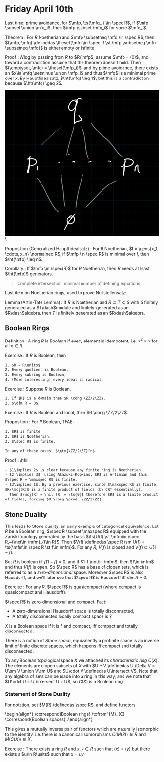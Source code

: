 # Friday April 10th

Last time: prime avoidance, for $\mfp, \ts{\mfq_i} \in \spec R$, if $\mfp \subset \union \mfq_i$, then $\mfp \subset \mfq_i$ for some $\mfq_i$.

Theorem
: For $R$ Noetherian and $\mfp \subsetneq \mfq \in \spec R$, then $(\mfp, \mfq) \definedas \theset{\mfn \in \spec R \st \mfp \subsetneq \mfn \subsetneq \mfq}$ is either empty or infinite.

Proof
:   Wlog by passing from $R$ to $R/\mfp$, assume $\mfp = (0)$, and toward a contradiction assume that the theorem doesn't hold.
    Then $(\emptyset, \mfq) = \theset{\mfp_i}$, and by prime avoidance, there exists an $x\in \mfq \setminus \union \mfp_i$ and thus $\mfq$ is a minimal prime over $x$.
    By Hauptfidealsatz, $\ht(\mfq) \leq 1$, but this is a contradiction because $\ht(\mfq) \geq 2$.

   ![](figures/image_2020-04-10-11-28-42.png)\

Proposition (Generalized Hauptfidealsatz)
: For $R$ Noetherian, $I = \gens{x_1, \cdots, x_n} \normalneq R$, if $\mfp \in \spec R$ is minimal over $I$, then $\ht(\mfp) \leq n$.

Corollary
: If $\mfp \in \spec(R)$ for $R$ Noetherian, then $R$ needs at least $\ht(\mfp)$ generators.

> Complete intersection: minimal number of defining equations.

Last item on Noetherian rings, used to prove Nullstellensatz:

Lemma (Artin-Tate Lemma)
: If $R$ is Noetherian and $R \subset T \subset S$ with $S$ finitely generated as a $T\dash$module and finitely-generated as an $R\dash$algebra, then $T$ is finitely generated as an $R\dash$algebra.

## Boolean Rings

Definition
: A ring $R$ is *Boolean* if every element is idempotent, i.e. $x^2 = x$ for all $x\in R$.

Exercise
:   If $R$ is Boolean, then

    1. $R = R\units$,
    2. Every quotient is Boolean,
    3. Every subring is Boolean,
    4. (More interesting) every ideal is radical.

Exercise
:   Suppose $R$ is Boolean.

    1. If $R$ is a domain then $R \cong \ZZ/2\ZZ$.
    2. $\dim R = 0$

Exercise
: If $R$ is Boolean and local, then $R \cong \ZZ/2\ZZ$.

Proposition
:   For $R$ Boolean, TFAE:

    1. $R$ is finite.
    2. $R$ is Noetherian.
    3. $\spec R$ is finite.

    In any of these cases, $\qty{\ZZ/2\ZZ}^n$.

Proof
:   \hfill

    - $1\implies 2$ is clear because any finite ring is Noetherian.
    - $2 \implies 3$: using Akazuki-Kopkins, $R$ is Artinian and thus $\spec R = \maxspec R$ is finite.
    - $3\implies 1$: By a previous exercise, since $\maxspec R$ is finite, $R/\mcj(R)$ is a finite product of fields (by CRT essentially).
      Then $\mcj(R) = \nil (R) = \ts{0}$ therefore $R$ is a finite product of fields, forcing $R \cong \prod  \ZZ/2\ZZ$.

## Stone Duality

This leads to Stone duality, an early example of categorical equivalence.
Let $R$ be a Boolean ring, $\spec R \subset \maxspec R$ equipped with the Zariski topology generated by the basis $\ts{U(f) \st \mfm\in \spec R,~f\not\in \mfm}_{f\in R}$.
Then $V(f) \definedas \spec R \sm U(f) = \ts{\mfm\in \spec R \st f\in \mfm}$.
For any $R$, $V(f)$ is closed and $V(f) \subseteq U(1-f)$.

But $R$ is boolean iff $f(1-f) = 0$, and if $1-f \not\in \mfm$, then $f\in \mfm$ and thus $V(f)$ is open.
So $\spec R$ has a base of clopen sets, which is referred to as a *zero-dimensional* space.
Moreover $\spec R$ is also Hausdorff, and we'll later see that $\spec R$ is Hausdorff iff $\dim R = 0$.

Exercise
:   For any $R$,  $\spec R$ is quasicompact (where compact is quasicompact and Hausdorff).

$\spec R$ is zero-dimensional and compact.
Fact:

- A zero-dimensional Hausdorff space is totally disconnected,
- A totally disconnected locally compact space is ?

$X$ is a Boolean space if it is ? and compact, iff compact and totally disconnected.

There is a notion of *Stone space*, equivalently a profinite space is an inverse limit of finite discrete spaces, which happens iff compact and totally disconnected.

To any Boolean topological space $X$ we attached its *characteristic ring* $C(X)$.
The elements are clopen subsets of $X$ with $U + V \definedas U \Delta V = U\sm V \union V\sm U$ and $U\cdot V \definedas U\intersect V$.
Note that any algebra of sets can be made into a ring in this way, and we note that $U\cdot U = U \intersect U = U$, so $C(X)$ is a Boolean ring.

### Statement of Stone Duality

For notation, set $M(R) \definedas \spec R$, and define functors

\begin{align*}
\correspond{Boolean rings} \tofrom^{M}_{C} \correspond{Boolean spaces}
.\end{align*}

This gives a mutually inverse pair of functors which are naturally isomorphic to the identity, i.e. there is a canonical isomorphisms $C(M(R)) \cong R$ and $M(C(X)) \cong X$.


Exercise
: There exists a ring $R$ and $x,y \in R$ such that $(x) = (y)$ but there exists a $u\in R\units$ such that $x = uy$
